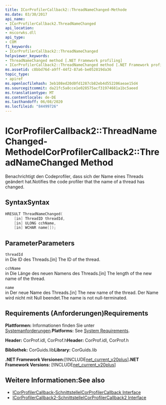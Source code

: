 ```yaml
---
title: ICorProfilerCallback2::ThreadNameChanged-Methode
ms.date: 03/30/2017
api_name:
- ICorProfilerCallback2.ThreadNameChanged
api_location:
- mscorwks.dll
api_type:
- COM
f1_keywords:
- ICorProfilerCallback2::ThreadNameChanged
helpviewer_keywords:
- ThreadNameChanged method [.NET Framework profiling]
- ICorProfilerCallback2::ThreadNameChanged method [.NET Framework profiling]
ms.assetid: c8bbd76d-a9ff-44f2-87a6-be052819da36
topic_type:
- apiref
ms.openlocfilehash: 3eb108ed20d0fd1287cb82eb4d552206aeae15d4
ms.sourcegitcommit: da21fc5a8cce1e028575acf31974681a1bc5aeed
ms.translationtype: MT
ms.contentlocale: de-DE
ms.lasthandoff: 06/08/2020
ms.locfileid: "84499726"
---
```

# <a name="icorprofilercallback2threadnamechanged-method"></a><span data-ttu-id="39361-102">ICorProfilerCallback2::ThreadNameChanged-Methode</span><span class="sxs-lookup"><span data-stu-id="39361-102">ICorProfilerCallback2::ThreadNameChanged Method</span></span>
<span data-ttu-id="39361-103">Benachrichtigt den Codeprofiler, dass sich der Name eines Threads geändert hat.</span><span class="sxs-lookup"><span data-stu-id="39361-103">Notifies the code profiler that the name of a thread has changed.</span></span>  
  
## <a name="syntax"></a><span data-ttu-id="39361-104">Syntax</span><span class="sxs-lookup"><span data-stu-id="39361-104">Syntax</span></span>  
  
```cpp  
HRESULT ThreadNameChanged(  
    [in] ThreadID threadId,  
    [in] ULONG cchName,  
    [in] WCHAR name[]);  
```  
  
## <a name="parameters"></a><span data-ttu-id="39361-105">Parameter</span><span class="sxs-lookup"><span data-stu-id="39361-105">Parameters</span></span>  
 `threadId`  
 <span data-ttu-id="39361-106">in Die ID des Threads.</span><span class="sxs-lookup"><span data-stu-id="39361-106">[in] The ID of the thread.</span></span>  
  
 `cchName`  
 <span data-ttu-id="39361-107">in Die Länge des neuen Namens des Threads.</span><span class="sxs-lookup"><span data-stu-id="39361-107">[in] The length of the new name of the thread.</span></span>  
  
 `name`  
 <span data-ttu-id="39361-108">in Der neue Name des Threads.</span><span class="sxs-lookup"><span data-stu-id="39361-108">[in] The new name of the thread.</span></span> <span data-ttu-id="39361-109">Der Name wird nicht mit Null beendet.</span><span class="sxs-lookup"><span data-stu-id="39361-109">The name is not null-terminated.</span></span>  
  
## <a name="requirements"></a><span data-ttu-id="39361-110">Requirements (Anforderungen)</span><span class="sxs-lookup"><span data-stu-id="39361-110">Requirements</span></span>  
 <span data-ttu-id="39361-111">**Plattformen:** Informationen finden Sie unter [Systemanforderungen](../../get-started/system-requirements.md).</span><span class="sxs-lookup"><span data-stu-id="39361-111">**Platforms:** See [System Requirements](../../get-started/system-requirements.md).</span></span>  
  
 <span data-ttu-id="39361-112">**Header:** CorProf.idl, CorProf.h</span><span class="sxs-lookup"><span data-stu-id="39361-112">**Header:** CorProf.idl, CorProf.h</span></span>  
  
 <span data-ttu-id="39361-113">**Bibliothek:** CorGuids.lib</span><span class="sxs-lookup"><span data-stu-id="39361-113">**Library:** CorGuids.lib</span></span>  
  
 <span data-ttu-id="39361-114">**.NET Framework Versionen:**[!INCLUDE[net_current_v20plus](../../../../includes/net-current-v20plus-md.md)]</span><span class="sxs-lookup"><span data-stu-id="39361-114">**.NET Framework Versions:** [!INCLUDE[net_current_v20plus](../../../../includes/net-current-v20plus-md.md)]</span></span>  
  
## <a name="see-also"></a><span data-ttu-id="39361-115">Weitere Informationen:</span><span class="sxs-lookup"><span data-stu-id="39361-115">See also</span></span>

- [<span data-ttu-id="39361-116">ICorProfilerCallback-Schnittstelle</span><span class="sxs-lookup"><span data-stu-id="39361-116">ICorProfilerCallback Interface</span></span>](icorprofilercallback-interface.md)
- [<span data-ttu-id="39361-117">ICorProfilerCallback2-Schnittstelle</span><span class="sxs-lookup"><span data-stu-id="39361-117">ICorProfilerCallback2 Interface</span></span>](icorprofilercallback2-interface.md)
